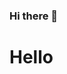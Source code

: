 ### Hi there 👋
<h1> Hello </h1> 
<!--



Mi nombre es Esthefania Aburto 
me gusta mucho el diseño web y trabajos remotos , estoy interesada en crear proyectos nuevos 


**KIRITAONLINE/KIRITAONLINE** is a ✨ _special_ ✨ repository because its `README.md` (this file) appears on your GitHub profile.

Here are some ideas to get you started:![ahora](https://github.com/KIRITAONLINE/KIRITAONLINE/assets/156240646/349d7f71-2e9f-401c-9dde-beec021dc2a6)


- 🔭 
- 🌱 I’m currently learning ...
- 👯 I’m looking to collaborate on ...
- 🤔 I’m looking for help with ...
- 💬 Ask me about ...
- 📫 
- 😄 .
- ⚡ 
-->
